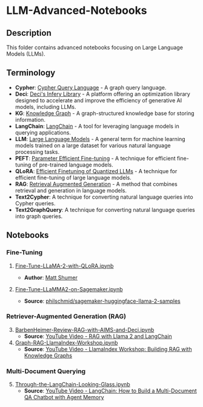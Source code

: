 # LLM-Advanced-Notebooks

## Description
This folder contains advanced notebooks focusing on Large Language Models (LLMs).

## Terminology
- **Cypher**: [Cypher Query Language](https://neo4j.com/developer/cypher/) - A graph query language.
- **Deci**: [Deci's Infery Library](https://deci.ai/blog/accelerating-generative-ai-models-with-infery-by-deci/) - A platform offering an optimization library designed to accelerate and improve the efficiency of generative AI models, including LLMs.
- **KG**: [Knowledge Graph](https://aws.amazon.com/neptune/knowledge-graphs-on-aws/) - A graph-structured knowledge base for storing information.
- **LangChain**: [LangChain](https://www.langchain.com/) - A tool for leveraging language models in querying applications.
- **LLM**: [Large Language Models](https://en.wikipedia.org/wiki/Large_language_model) - A general term for machine learning models trained on a large dataset for various natural language processing tasks.
- **PEFT**: [Parameter Efficient Fine-tuning](https://huggingface.co/blog/peft) - A technique for efficient fine-tuning of pre-trained language models.
- **QLoRA**: [Efficient Finetuning of Quantized LLMs](https://huggingface.co/blog/4bit-transformers-bitsandbytes) - A technique for efficient fine-tuning of large language models.
- **RAG**: [Retrieval Augmented Generation](https://docs.aws.amazon.com/sagemaker/latest/dg/jumpstart-foundation-models-customize-rag.html) - A method that combines retrieval and generation in language models.
- **Text2Cypher**: A technique for converting natural language queries into Cypher queries.
- **Text2GraphQuery**: A technique for converting natural language queries into graph queries.

## Notebooks

### Fine-Tuning
1. [Fine-Tune-LLaMA-2-with-QLoRA.ipynb](./Fine-Tune-LLaMA2-with-QLoRA.ipynb)
   - **Author**: [Matt Shumer](https://twitter.com/mattshumer_)
   
2. [Fine-Tune-LLaMMA2-on-Sagemaker.ipynb](./Fine-Tune-LLaMMA2-on-Sagemaker.ipynb)
   - **Source**: [philschmid/sagemaker-huggingface-llama-2-samples](https://github.com/philschmid/sagemaker-huggingface-llama-2-samples)


### Retriever-Augmented Generation (RAG)
3. [BarbenHeimer-Review-RAG-with-AIMS-and-Deci.ipynb](./BarbenHeimer-Review-RAG-with-AIMS-and-Deci.ipynb)
   - **Source**: [YouTube Video - RAG with Llama 2 and LangChain](https://www.youtube.com/watch?v=VpbMUSPRJmY&t)
4. [Graph-RAG-LlamaIndex-Workshop.ipynb](./Graph-RAG-LlamaIndex-Workshop.ipynb)
   - **Source**: [YouTube Video - LlamaIndex Workshop: Building RAG with Knowledge Graphs](https://www.youtube.com/watch?v=hb8uT-VBEwQ)

### Multi-Document Querying
5. [Through-the-LangChain-Looking-Glass.ipynb](./Through-the-LangChain-Looking-Glass.ipynb)
   - **Source**: [YouTube Video - LangChain: How to Build a Multi-Document QA Chatbot with Agent Memory](https://www.youtube.com/watch?v=k-Yyy6iYKQ4&t)
